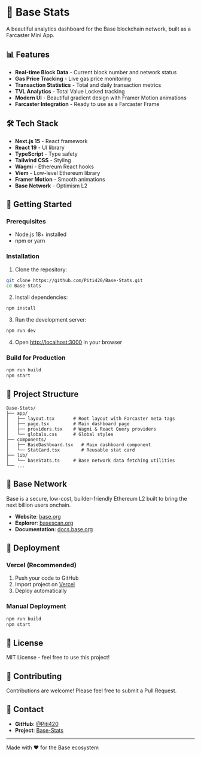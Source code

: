 # 🚀 Base Stats

A beautiful analytics dashboard for the Base blockchain network, built as a Farcaster Mini App.

## 📊 Features

- **Real-time Block Data** - Current block number and network status
- **Gas Price Tracking** - Live gas price monitoring
- **Transaction Statistics** - Total and daily transaction metrics
- **TVL Analytics** - Total Value Locked tracking
- **Modern UI** - Beautiful gradient design with Framer Motion animations
- **Farcaster Integration** - Ready to use as a Farcaster Frame

## 🛠️ Tech Stack

- **Next.js 15** - React framework
- **React 19** - UI library
- **TypeScript** - Type safety
- **Tailwind CSS** - Styling
- **Wagmi** - Ethereum React hooks
- **Viem** - Low-level Ethereum library
- **Framer Motion** - Smooth animations
- **Base Network** - Optimism L2

## 🚀 Getting Started

### Prerequisites

- Node.js 18+ installed
- npm or yarn

### Installation

1. Clone the repository:
```bash
git clone https://github.com/Piti420/Base-Stats.git
cd Base-Stats
```

2. Install dependencies:
```bash
npm install
```

3. Run the development server:
```bash
npm run dev
```

4. Open [http://localhost:3000](http://localhost:3000) in your browser

### Build for Production

```bash
npm run build
npm start
```

## 🎨 Project Structure

```
Base-Stats/
├── app/
│   ├── layout.tsx       # Root layout with Farcaster meta tags
│   ├── page.tsx         # Main dashboard page
│   ├── providers.tsx    # Wagmi & React Query providers
│   └── globals.css      # Global styles
├── components/
│   ├── BaseDashboard.tsx   # Main dashboard component
│   └── StatCard.tsx        # Reusable stat card
├── lib/
│   └── baseStats.ts     # Base network data fetching utilities
└── ...
```

## 🔗 Base Network

Base is a secure, low-cost, builder-friendly Ethereum L2 built to bring the next billion users onchain.

- **Website**: [base.org](https://base.org)
- **Explorer**: [basescan.org](https://basescan.org)
- **Documentation**: [docs.base.org](https://docs.base.org)

## 🚀 Deployment

### Vercel (Recommended)

1. Push your code to GitHub
2. Import project on [Vercel](https://vercel.com)
3. Deploy automatically

### Manual Deployment

```bash
npm run build
npm start
```

## 📝 License

MIT License - feel free to use this project!

## 🤝 Contributing

Contributions are welcome! Please feel free to submit a Pull Request.

## 📧 Contact

- **GitHub**: [@Piti420](https://github.com/Piti420)
- **Project**: [Base-Stats](https://github.com/Piti420/Base-Stats)

---

Made with ❤️ for the Base ecosystem

